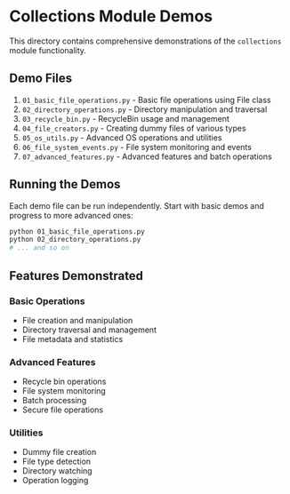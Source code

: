 # Collections Module Demos

This directory contains comprehensive demonstrations of the `collections` module functionality.

## Demo Files

1. `01_basic_file_operations.py` - Basic file operations using File class
2. `02_directory_operations.py` - Directory manipulation and traversal
3. `03_recycle_bin.py` - RecycleBin usage and management
4. `04_file_creators.py` - Creating dummy files of various types
5. `05_os_utils.py` - Advanced OS operations and utilities
6. `06_file_system_events.py` - File system monitoring and events
7. `07_advanced_features.py` - Advanced features and batch operations

## Running the Demos

Each demo file can be run independently. Start with basic demos and progress to more advanced ones:

```bash
python 01_basic_file_operations.py
python 02_directory_operations.py
# ... and so on
```

## Features Demonstrated

### Basic Operations
- File creation and manipulation
- Directory traversal and management
- File metadata and statistics

### Advanced Features
- Recycle bin operations
- File system monitoring
- Batch processing
- Secure file operations

### Utilities
- Dummy file creation
- File type detection
- Directory watching
- Operation logging
